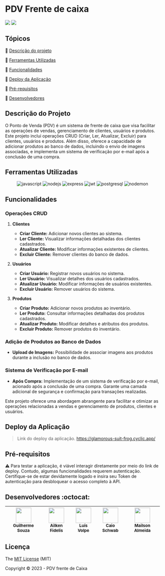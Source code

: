 <h1>PDV Frente de caixa</h1> 

<p allign = center>
<img src = "https://img.shields.io/badge/status-concluído-green">
<img src = "https://img.shields.io/badge/licence-MIT-blue">
<p>

## Tópicos 

:small_blue_diamond: [Descrição do projeto](#descrição-do-projeto)

:small_blue_diamond: [Ferramentas Utilizadas](#ferramentas-utilizadas)

:small_blue_diamond: [Funcionalidades](#funcionalidades)

:small_blue_diamond: [Deploy da Aplicação](#deploy-da-aplicação-dash)

:small_blue_diamond: [Pré-requisitos](#pré-requisitos)

:small_blue_diamond: [Desenvolvedores](#Desenvolvedores)

## Descrição do Projeto 
O Ponto de Venda (PDV) é um sistema de frente de caixa que visa facilitar as operações de vendas, gerenciamento de clientes, usuários e produtos. Este projeto inclui operações CRUD (Criar, Ler, Atualizar, Excluir) para clientes, usuários e produtos. Além disso, oferece a capacidade de adicionar produtos ao banco de dados, incluindo o envio de imagens associadas, e implementa um sistema de verificação por e-mail após a conclusão de uma compra.

## Ferramentas Utilizadas 

<p align="center">
  <img title='JavaScript' alt='javascript' src='https://img.shields.io/badge/JavaScript-323330?style=for-the-badge&logo=javascript&logoColor=F7DF1E' />
 <img title='Node JS' alt='nodejs' src='https://img.shields.io/badge/Node%20js-339933?style=for-the-badge&logo=nodedotjs&logoColor=white' />
 <img title='Express' alt='express' src='https://img.shields.io/badge/Express%20js-000000?style=for-the-badge&logo=express&logoColor=white' />
 <img title='JsonWebToken' alt='jwt' src='https://img.shields.io/badge/JWT-000000?style=for-the-badge&logo=JSON%20web%20tokens&logoColor=white' />
 <img title='PostgreSQL' alt='postgresql' src='https://img.shields.io/badge/PostgreSQL-316192?style=for-the-badge&logo=postgresql&logoColor=white' />
 <img title='Nodemon' alt='nodemon' src='https://img.shields.io/badge/NODEMON-%23323330.svg?style=for-the-badge&logo=nodemon&logoColor=%BBDEAD' />
</p>


## Funcionalidades

### Operações CRUD

1. **Clientes**
   - **Criar Cliente:** Adicionar novos clientes ao sistema.
   - **Ler Cliente:** Visualizar informações detalhadas dos clientes cadastrados.
   - **Atualizar Cliente:** Modificar informações existentes de clientes.
   - **Excluir Cliente:** Remover clientes do banco de dados.

2. **Usuários**
   - **Criar Usuário:** Registrar novos usuários no sistema.
   - **Ler Usuário:** Visualizar detalhes dos usuários cadastrados.
   - **Atualizar Usuário:** Modificar informações de usuários existentes.
   - **Excluir Usuário:** Remover usuários do sistema.

3. **Produtos**
   - **Criar Produto:** Adicionar novos produtos ao inventário.
   - **Ler Produto:** Consultar informações detalhadas dos produtos cadastrados.
   - **Atualizar Produto:** Modificar detalhes e atributos dos produtos.
   - **Excluir Produto:** Remover produtos do inventário.

### Adição de Produtos ao Banco de Dados

- **Upload de Imagens:** Possibilidade de associar imagens aos produtos durante a inclusão no banco de dados.

### Sistema de Verificação por E-mail

- **Após Compra:** Implementação de um sistema de verificação por e-mail, acionado após a conclusão de uma compra. Garante uma camada adicional de segurança e confirmação para transações realizadas.

Este projeto oferece uma abordagem abrangente para facilitar e otimizar as operações relacionadas a vendas e gerenciamento de produtos, clientes e usuários.


## Deploy da Aplicação

> Link do deploy da aplicação. https://glamorous-suit-frog.cyclic.app/

## Pré-requisitos

:warning: Para testar a aplicação, é viável interagir diretamente por meio do link de deploy. Contudo, algumas funcionalidades requerem autenticação. Certifique-se de estar devidamente logado e insira seu Token de autenticação para desbloquear o acesso completo à API.

## Desenvolvedores :octocat:

<div allign = center>

  | [<img src="https://avatars.githubusercontent.com/u/124008139?v=4" width=50><br><sub>Guilherme Souza</sub>](https://github.com/Guilhsouza) |  [<img src="https://avatars.githubusercontent.com/u/108162180?v=4" width=50><br><sub>Ailken Fidelis</sub>](https://github.com/Ailken) |  [<img src="https://avatars.githubusercontent.com/u/104277176?v=4" width=50><br><sub>Luís Volpe</sub>](https://github.com/LgVolpe) |  [<img src="https://avatars.githubusercontent.com/u/110779280?v=4" width=50><br><sub>Caio Schwab</sub>](https://github.com/CaioSchwab) | [<img src="https://avatars.githubusercontent.com/u/139506926?v=4" width=50><br><sub>Mailson Almeida</sub>](https://github.com/Mailson-Almeida)
| :---: | :---: | :---: | :---: | :---:

</div>

## Licença 

The [MIT License]() (MIT)

Copyright :copyright: 2023 - PDV frente de Caixa
